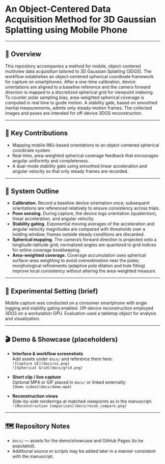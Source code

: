 # An Object-Centered Data Acquisition Method for 3D Gaussian Splatting using Mobile Phone

---

## 🔎 Overview
This repository accompanies a method for mobile, object-centered multiview data acquisition tailored to 3D Gaussian Splatting (3DGS). The workflow establishes an object-centered spherical coordinate framework for capture on smartphones. After a one-time calibration, device orientations are aligned to a baseline reference and the camera forward direction is mapped to a discretized spherical grid for viewpoint indexing. To counter polar sampling bias, area-weighted spherical coverage is computed in real time to guide motion. A stability gate, based on smoothed inertial measurements, admits only steady-motion frames. The collected images and poses are intended for off-device 3DGS reconstruction.

---

## 🧭 Key Contributions
- Mapping mobile IMU-based orientations to an object-centered spherical coordinate system.  
- Real-time, area-weighted spherical coverage feedback that encourages angular uniformity and completeness.  
- A dual-mode stability gate using smoothed linear acceleration and angular velocity so that only steady frames are recorded.

---

## 🧩 System Outline
- **Calibration.** Record a baseline device orientation once; subsequent orientations are referenced relatively to ensure consistency across trials.  
- **Pose sensing.** During capture, the device logs orientation (quaternion), linear acceleration, and angular velocity.  
- **Stability gating.** Exponential moving averages of the acceleration and angular velocity magnitudes are compared with thresholds over a holding window; frames outside steady conditions are discarded.  
- **Spherical mapping.** The camera’s forward direction is projected onto a longitude–latitude grid; normalized angles are quantized to grid indices for online coverage bookkeeping.  
- **Area-weighted coverage.** Coverage accumulation uses spherical surface-area weighting to avoid overestimation near the poles; morphological refinements (adaptive pole dilation and hole filling) improve local consistency without altering the area-weighted measure.

---

## 🧪 Experimental Setting (brief)
Mobile capture was conducted on a consumer smartphone with angle logging and stability gating enabled. Off-device reconstruction employed 3DGS on a workstation GPU. Evaluation used a tabletop object for analysis and visualization.

---

## 🎬 Demo & Showcase (placeholders)
- **Interface & workflow screenshots**  
  Add assets under `docs/` and reference them here:  
  `![Capture UI](docs/ui.png)`  
  `![Spherical Grid](docs/grid.png)`

- **Short clip / live capture**  
  Optional MP4 or GIF placed in `docs/` or linked externally:  
  `[Demo video](docs/demo.mp4)`

- **Reconstruction views**  
  Side-by-side renderings at matched viewpoints as in the manuscript:  
  `![Reconstruction Comparison](docs/recon_compare.png)`

---

## 🗺️ Repository Notes
- `docs/` — assets for the demo/showcase and GitHub Pages (to be populated).  
- Additional source or scripts may be added later in a manner consistent with the manuscript.


